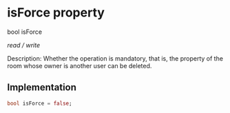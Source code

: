 


# isForce property







bool isForce
  
_<span class="feature">read / write</span>_



<p>Description: Whether the operation is mandatory, that is, the property of the room whose owner is another user can be deleted.</p>



## Implementation

```dart
bool isForce = false;
```







